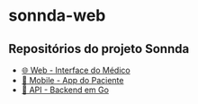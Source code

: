 # sonnda-web

## Repositórios do projeto Sonnda

- [🌐 Web - Interface do Médico](https://github.com/gabrielgcmr/previn-web)
- [📱 Mobile - App do Paciente](https://github.com/gabrielgcmr/previn-mobile)
- [🧠 API - Backend em Go](https://github.com/gabrielgcmr/previn-api)
